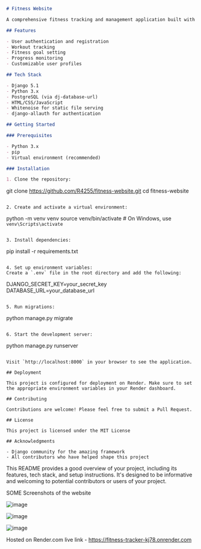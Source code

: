 
```markdown
# Fitness Website

A comprehensive fitness tracking and management application built with Django.

## Features

- User authentication and registration
- Workout tracking
- Fitness goal setting
- Progress monitoring
- Customizable user profiles

## Tech Stack

- Django 5.1
- Python 3.x
- PostgreSQL (via dj-database-url)
- HTML/CSS/JavaScript
- Whitenoise for static file serving
- django-allauth for authentication

## Getting Started

### Prerequisites

- Python 3.x
- pip
- Virtual environment (recommended)

### Installation

1. Clone the repository:
   ```
   git clone https://github.com/R4255/fitness-website.git
   cd fitness-website
   ```

2. Create and activate a virtual environment:
   ```
   python -m venv venv
   source venv/bin/activate  # On Windows, use `venv\Scripts\activate`
   ```

3. Install dependencies:
   ```
   pip install -r requirements.txt
   ```

4. Set up environment variables:
   Create a `.env` file in the root directory and add the following:
   ```
   DJANGO_SECRET_KEY=your_secret_key
   DATABASE_URL=your_database_url
   ```

5. Run migrations:
   ```
   python manage.py migrate
   ```

6. Start the development server:
   ```
   python manage.py runserver
   ```

Visit `http://localhost:8000` in your browser to see the application.

## Deployment

This project is configured for deployment on Render. Make sure to set the appropriate environment variables in your Render dashboard.

## Contributing

Contributions are welcome! Please feel free to submit a Pull Request.

## License

This project is licensed under the MIT License 

## Acknowledgments

- Django community for the amazing framework
- All contributors who have helped shape this project

```

This README provides a good overview of your project, including its features, tech stack, and setup instructions. It's designed to be informative and welcoming to potential contributors or users of your project.


SOME Screenshots of the website 

![image](https://github.com/user-attachments/assets/be9dc8ea-bf2d-49a8-9e0c-cfda91bce3df)

![image](https://github.com/user-attachments/assets/cd77987d-7366-41a4-99e7-e059932a0bce)

![image](https://github.com/user-attachments/assets/099030a4-9c8f-425f-99e0-cf7436ee2bab)


Hosted on Render.com 
live link - https://fitness-tracker-kj78.onrender.com